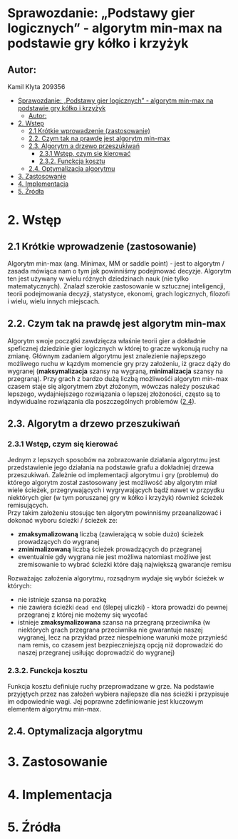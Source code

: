 # Sprawozdanie: „Podstawy gier logicznych” - algorytm min-max na podstawie gry kółko i krzyżyk
## Autor: 
Kamil Klyta 209356


- [Sprawozdanie: „Podstawy gier logicznych” - algorytm min-max na podstawie gry kółko i krzyżyk](#Sprawozdanie-%E2%80%9EPodstawy-gier-logicznych---algorytm-min-max-na-podstawie-gry-k%C3%B3%C5%82ko-i-krzy%C5%BCyk)
  - [Autor:](#Autor)
- [2.	Wstęp](#2-Wst%C4%99p)
  - [2.1 Krótkie wprowadzenie (zastosowanie)](#21-Kr%C3%B3tkie-wprowadzenie-zastosowanie)
  - [2.2. Czym tak na prawdę jest algorytm min-max](#22-Czym-tak-na-prawd%C4%99-jest-algorytm-min-max)
  - [2.3. Algorytm a drzewo przeszukiwań](#23-Algorytm-a-drzewo-przeszukiwa%C5%84)
    - [2.3.1 Wstęp, czym się kierować](#231-Wst%C4%99p-czym-si%C4%99-kierowa%C4%87)
    - [2.3.2. Funckcja kosztu](#232-Funckcja-kosztu)
  - [2.4. Optymalizacja algorytmu](#24-Optymalizacja-algorytmu)
- [3.	Zastosowanie](#3-Zastosowanie)
- [4.	Implementacja](#4-Implementacja)
- [5.	Źródła](#5-%C5%B9r%C3%B3d%C5%82a)

# 2.	Wstęp
## 2.1 Krótkie wprowadzenie (zastosowanie)
Algorytm min-max (ang. Minimax, MM or saddle point) - jest to algorytm / zasada mówiąca nam o tym jak powinniśmy podejmować decyzje. Algorytm ten jest używany w wielu różnych dziedzinach nauk (nie tylko matematycznych). Znalazł szerokie zastosowanie w sztucznej inteligencji, teorii podejmowania decyzji, statystyce, ekonomi, grach logicznych, filozofi i wielu, wielu innych miejscach.
## 2.2. Czym tak na prawdę jest algorytm min-max
Algorytm swoje początki zawdzięcza właśnie teorii gier a dokładnie speficznej dziedzinie gier logicznych w której to gracze wykonują ruchy na zmianę. Głównym zadaniem algorytmu jest znalezienie najlepszego możliwego ruchu w kązdym momencie gry przy założeniu, iż gracz dąży do wygranej (**maksymalizacja** szansy na wygraną, **minimalizacja** szansy na przegraną). Przy grach z bardzo dużą liczbą możliwośći algorytm min-max czasem staje się algorytmem zbyt złożonym, wówczas należy poszukać lepszego, wydajniejszego rozwiązania o lepszej złożoności, często są to indywidualne rozwiązania dla poszczególnych problemów ([2.4](#24-Optymalizacja-algorytmu)).
## 2.3. Algorytm a drzewo przeszukiwań
### 2.3.1 Wstęp, czym się kierować
Jednym z lepszych sposobów na zobrazowanie działania algorytmu jest przedstawienie jego działania na podstawie grafu a dokładniej drzewa przeszukiwań. Zależnie od implementacji algorytmu i gry (problemu) do którego algorytm został zastosowany jest możliwość aby algorytm miał wiele ścieżek, przegrywających i wygrywających bądź nawet w przpydku niektórych gier (w tym poruszanej gry w kółko i krzyżyk) również ścieżek remisujących.  
Przy takim założeniu stosując ten algorytm powinniśmy przeanalizować i dokonać wyboru ścieżki / ścieżek ze:
- **zmaksymalizowaną** liczbą (zawierającą w sobie dużo) ścieżek prowadzących do wygranej
- **zminimalizowaną** liczbą ścieżek prowadzących do przegranej
- ewentualnie gdy wygrana nie jest możliwa natomiast możliwe jest zremisowanie to wybrać ścieżki które dają największą gwarancje remisu  
  
Rozważając założenia algorytmu, rozsądnym wydaje się wybór ścieżek w których:
- nie istnieje szansa na porażkę
- nie zawiera ścieżki `dead end` (ślepej uliczki) - ktora prowadzi do pewnej przegranej z której nie możemy się wycofać
- istnieje **zmaksymalizowana** szansa na przegraną przeciwnika (w niektórych grach przegrana przeciwnika nie gwarantuje naszej wygranej, lecz na przykład przez niespełnione warunki może przynieść nam remis, co czasem jest bezpieczniejszą opcją niż doprowadzić do naszej przegranej usiłując doprowadzić do wygranej)

### 2.3.2. Funckcja kosztu
Funkcja kosztu definiuje ruchy przeprowadzane w grze. Na podstawie przyjętych przez nas założeń wybiera najlepsze dla nas ścieżki i przypisuje im odpowiednie wagi. Jej poprawne zdefiniowanie jest kluczowym elementem algorytmu min-max.
## 2.4. Optymalizacja algorytmu

# 3.	Zastosowanie
# 4.	Implementacja
# 5.	Źródła

